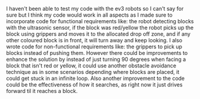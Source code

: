 I haven't been able to test my code with the ev3 robots so I can't say for sure but I think my code would work in all aspects as I made sure to incorporate code for functional requirements like: the robot detecting blocks with the ultrasonic sensor, if the block was red/yellow the robot picks up the block using grippers and moves it to the allocated drop off zone, and if any other coloured block is in front, it will turn away and keep looking. I also wrote code for non-functional requirements like: the grippers to pick up blocks instead of pushing them. However there could be improvements to enhance the solution by instead of just turning 90 degrees when facing a block that isn't red or yellow, it could use another obstacle avoidance technique as in some scenarios depending where blocks are placed, it could get stuck in an infinite loop. Also another improvement to the code could be the effectiveness of how it searches, as right now it just drives forward til it reaches a block.
